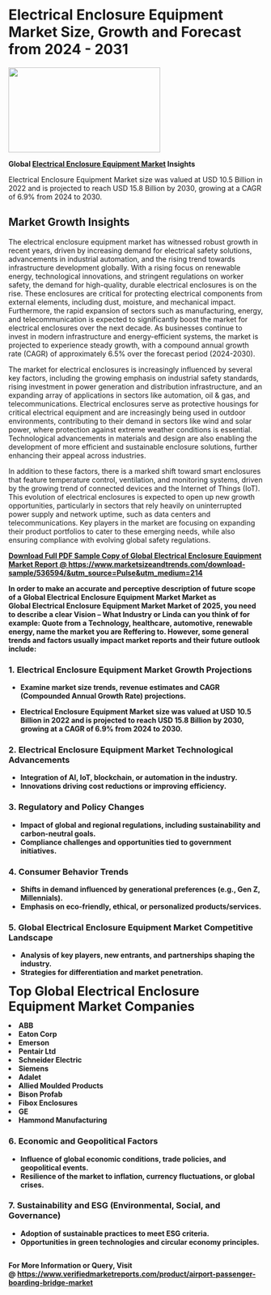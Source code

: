 <H1>Electrical Enclosure Equipment Market Size, Growth and Forecast from 2024 - 2031</H1><img class="aligncenter size-medium wp-image-584254" src="https://thirdeyenews.in/wp-content/uploads/2024/09/Global-Market-Research-300x168.jpeg" alt="" width="300" height="168" /><p><strong>Global&nbsp;<a href="https://www.marketsizeandtrends.com/download-sample/536594/&amp;utm_source=Pulse&amp;utm_medium=214">Electrical Enclosure Equipment Market</a> Insights</strong></p><p>Electrical Enclosure Equipment Market size was valued at USD 10.5 Billion in 2022 and is projected to reach USD 15.8 Billion by 2030, growing at a CAGR of 6.9% from 2024 to 2030.</p><p><h2>Market Growth Insights</h2> <p>The electrical enclosure equipment market has witnessed robust growth in recent years, driven by increasing demand for electrical safety solutions, advancements in industrial automation, and the rising trend towards infrastructure development globally. With a rising focus on renewable energy, technological innovations, and stringent regulations on worker safety, the demand for high-quality, durable electrical enclosures is on the rise. These enclosures are critical for protecting electrical components from external elements, including dust, moisture, and mechanical impact. Furthermore, the rapid expansion of sectors such as manufacturing, energy, and telecommunication is expected to significantly boost the market for electrical enclosures over the next decade. As businesses continue to invest in modern infrastructure and energy-efficient systems, the market is projected to experience steady growth, with a compound annual growth rate (CAGR) of approximately 6.5% over the forecast period (2024-2030).</p> <p><strong><a href="#"></a></strong></p> <p>The market for electrical enclosures is increasingly influenced by several key factors, including the growing emphasis on industrial safety standards, rising investment in power generation and distribution infrastructure, and an expanding array of applications in sectors like automation, oil & gas, and telecommunications. Electrical enclosures serve as protective housings for critical electrical equipment and are increasingly being used in outdoor environments, contributing to their demand in sectors like wind and solar power, where protection against extreme weather conditions is essential. Technological advancements in materials and design are also enabling the development of more efficient and sustainable enclosure solutions, further enhancing their appeal across industries.</p> <p>In addition to these factors, there is a marked shift toward smart enclosures that feature temperature control, ventilation, and monitoring systems, driven by the growing trend of connected devices and the Internet of Things (IoT). This evolution of electrical enclosures is expected to open up new growth opportunities, particularly in sectors that rely heavily on uninterrupted power supply and network uptime, such as data centers and telecommunications. Key players in the market are focusing on expanding their product portfolios to cater to these emerging needs, while also ensuring compliance with evolving global safety regulations.</p> <p><strong><a href="#"></p><p><span class=""><strong>Download Full PDF Sample Copy of Global Electrical Enclosure Equipment Market Report</strong> @ <a href="https://www.marketsizeandtrends.com/download-sample/536594/&amp;utm_source=Pulse&amp;utm_medium=214" target="_blank">https://www.marketsizeandtrends.com/download-sample/536594/&amp;utm_source=Pulse&amp;utm_medium=214</a></span></p><p>In order to make an accurate and perceptive description of future scope of a Global&nbsp;Electrical Enclosure Equipment Market Market as Global&nbsp;Electrical Enclosure Equipment Market Market of 2025, you need to describe a clear Vision &ndash; What Industry or Linda can you think of for example: Quote from a Technology, healthcare, automotive, renewable energy, name the market you are Reffering to. However, some general trends and factors usually impact market reports and their future outlook include:</p><h3>1.&nbsp;<strong>Electrical Enclosure Equipment Market Growth Projections</strong></h3><ul><li>Examine market size trends, revenue estimates and CAGR (Compounded Annual Growth Rate) projections.</li><li><p>Electrical Enclosure Equipment Market size was valued at USD 10.5 Billion in 2022 and is projected to reach USD 15.8 Billion by 2030, growing at a CAGR of 6.9% from 2024 to 2030.</p></li></ul><h3>2.&nbsp;<strong>Electrical Enclosure Equipment Market Technological Advancements</strong></h3><ul><li>Integration of AI, IoT, blockchain, or automation in the industry.</li><li>Innovations driving cost reductions or improving efficiency.</li></ul><h3>3.&nbsp;<strong>Regulatory and Policy Changes</strong></h3><ul><li>Impact of global and regional regulations, including sustainability and carbon-neutral goals.</li><li>Compliance challenges and opportunities tied to government initiatives.</li></ul><h3>4.&nbsp;<strong>Consumer Behavior Trends</strong></h3><ul><li>Shifts in demand influenced by generational preferences (e.g., Gen Z, Millennials).</li><li>Emphasis on eco-friendly, ethical, or personalized products/services.</li></ul><h3>5.&nbsp;<strong>Global Electrical Enclosure Equipment Market Competitive Landscape</strong></h3><ul><li>Analysis of key players, new entrants, and partnerships shaping the industry.</li><li>Strategies for differentiation and market penetration.</li></ul><p data-pm-slice="1 1 []"><span style="color: inherit; font-family: inherit; font-size: 25px;">Top Global Electrical Enclosure Equipment Market Companies</span></p><div class="" data-test-id=""><p><li>ABB</li><li> Eaton Corp</li><li> Emerson</li><li> Pentair Ltd</li><li> Schneider Electric</li><li> Siemens</li><li> Adalet</li><li> Allied Moulded Products</li><li> Bison Profab</li><li> Fibox Enclosures</li><li> GE</li><li> Hammond Manufacturing</li></p></div><h3>6.&nbsp;<strong>Economic and Geopolitical Factors</strong></h3><ul><li>Influence of global economic conditions, trade policies, and geopolitical events.</li><li>Resilience of the market to inflation, currency fluctuations, or global crises.</li></ul><h3>7.&nbsp;<strong>Sustainability and ESG (Environmental, Social, and Governance)</strong></h3><ul><li>Adoption of sustainable practices to meet ESG criteria.</li><li>Opportunities in green technologies and circular economy principles.</li></ul><h2><strong style="font-size: 14px;">For More Information or Query, Visit @&nbsp;</strong><a style="background-color: #ffffff; font-size: 14px;" href="https://www.marketsizeandtrends.com/report/electrical-enclosure-equipment-market/" target="_blank">https://www.verifiedmarketreports.com/product/airport-passenger-boarding-bridge-market</a></h2>
